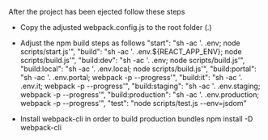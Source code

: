 After the project has been ejected follow these steps

- Copy the adjusted webpack.config.js to the root folder (.)

- Adjust the npm build steps as follows
    "start": "sh -ac '. .env; node scripts/start.js'",
    "build": "sh -ac '. .env.${REACT_APP_ENV}; node scripts/build.js'",
    "build:dev": "sh -ac '. .env; node scripts/build.js'",
    "build:local": "sh -ac '. .env.local; node scripts/build.js'",
    "build:portal": "sh -ac '. .env.portal; webpack -p --progress'",
    "build:it": "sh -ac '. .env.it; webpack -p --progress'",
    "build:staging": "sh -ac '. .env.staging; webpack -p --progress'",
    "build:production": "sh -ac '. .env.production; webpack -p --progress'",
    "test": "node scripts/test.js --env=jsdom"

 - Install webpack-cli in order to build production bundles
 npm install -D webpack-cli
 
 